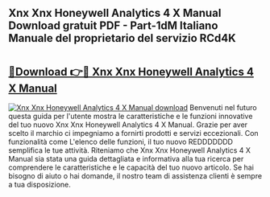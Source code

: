 ## Xnx Xnx Honeywell Analytics 4 X Manual Download gratuit PDF - Part-1dM Italiano Manuale del proprietario del servizio RCd4K

# <h2><a href="http://dfblt3.blite.top/?on=Xnx+Xnx+Honeywell+Analytics+4+X+Manual">🔗Download 👉🔴 Xnx Xnx Honeywell Analytics 4 X Manual</a></h2>

[![Xnx Xnx Honeywell Analytics 4 X Manual download](https://i.imgur.com/lujVjoI.png)](http://dfblt3.blite.top/?on=Xnx+Xnx+Honeywell+Analytics+4+X+Manual)
Benvenuti nel futuro questa guida per l'utente mostra le caratteristiche e le funzioni innovative del tuo nuovo Xnx Xnx Honeywell Analytics 4 X Manual. Grazie per aver scelto il marchio ci impegniamo a fornirti prodotti e servizi eccezionali. Con funzionalità come L'elenco delle funzioni, il tuo nuovo REDDDDDDD semplifica le tue attività. Riteniamo che Xnx Xnx Honeywell Analytics 4 X Manual sia stata una guida dettagliata e informativa alla tua ricerca per comprendere le caratteristiche e le capacità del tuo nuovo articolo. Se hai bisogno di aiuto o hai domande, il nostro team di assistenza clienti è sempre a tua disposizione.
